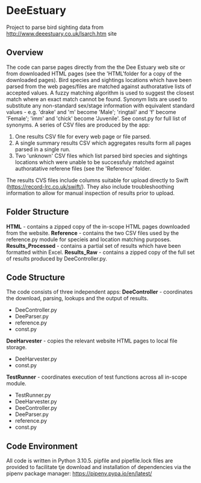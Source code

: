 # DeeEstuary
Project to parse bird sighting data from http://www.deeestuary.co.uk/lsarch.htm site

## Overview
The code can parse pages directly from the the Dee Estuary web site or from downloaded HTML pages (see the 'HTML'folder for a copy of the downloaded pages).
Bird species and sightings locations which have been parsed from the web pages/files are matched against authoratative lists of accepted values. A fuzzy matching algorithm is used to suggest the closest match where an exact match cannot be found.
Synonym lists are used to substitute any non-standard sex/stage information with equivalent standard values - e.g. 'drake' and 'm' become 'Male'; 'ringtail' and 'f' become 'Female'; 'imm' and 'chick' become 'Juvenile'. See const.py for full list of synonyms.
A series of CSV files are produced by the app:
1. One results CSV file for every web page or file parsed.
2. A single summary results CSV which aggregates results form all pages parsed in a single run.
3. Two 'unknown' CSV files which list parsed bird species and sightings locations which were unable to be successfuly matched against authoratative referene files (see the 'Reference' folder.

The results CVS files include columns suitable for upload directly to Swift (https://record-lrc.co.uk/swift/). They also include troubleshoothing information to allow for manual inspection of results prior to upload.

## Folder Structure
**HTML** - contains a zipped copy of the in-scope HTML pages downloaded from the website.
**Reference** - contains the two CSV files used by the reference.py module for specieis and location matching purposes.
**Results_Processed** - contains a partial set of results which have been formatted within Excel.
**Results_Raw** - contains a zipped copy of the full set of results produced by DeeController.py.

## Code Structure
The code consists of three independent apps:
**DeeController** - coordinates the download, parsing, lookups and the output of results.
- DeeController.py
- DeeParser.py
- reference.py
- const.py

**DeeHarvester** - copies the relevant website HTML pages to local file storage.
- DeeHarvester.py
- const.py

**TestRunner** - coordinates execution of test functions across all in-scope module.
- TestRunner.py
- DeeHarvester.py
- DeeController.py
- DeeParser.py
- reference.py
- const.py

## Code Environment
All code is written in Python 3.10.5.
pipfile and pipefile.lock files are provided to facilitate tje download and installation of dependencies via the pipenv package manager: https://pipenv.pypa.io/en/latest/

